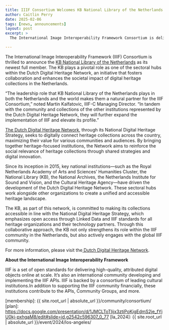 ```yaml
---
title: IIIF Consortium Welcomes KB National Library of the Netherlands
author: Caitlin Perry
date: 2025-02-06
tags: [news, announcements]
layout: post
excerpt: >
  The International Image Interoperability Framework Consortium is delighted to announce KB National Library of the Netherlands as a Full Member.

---
```


The International Image Interoperability Framework (IIIF) Consortium is thrilled to announce the [KB National Library of the Netherlands](https://www.kb.nl/en) as its newest full member. The KB plays a pivotal role as one of the sectoral hubs within the Dutch Digital Heritage Network, an initiative that fosters collaboration and enhances the societal impact of digital heritage collections in the Netherlands.

“The leadership role that KB National Library of the Netherlands plays in both the Netherlands and the world makes them a natural partner for the IIIF Consortium,” noted Martin Kalfatovic, IIIF-C Managing Director. “In tandem with the community and collections of the other institutions represented by the Dutch Digital Heritage Network, they will further expand the implementation of IIIF and elevate its profile.”

[The Dutch Digital Heritage Network](https://www.netwerkdigitaalerfgoed.nl/en/), through its National Digital Heritage Strategy, seeks to digitally connect heritage collections across the country, maximizing their value for various communities and audiences. By bringing together heritage-focused institutions, the Network aims to reinforce the social relevance of heritage collections through shared strategies and digital innovation.

Since its inception in 2015, key national institutions—such as the Royal Netherlands Academy of Arts and Sciences’ Humanities Cluster, the National Library (KB), the National Archives, the Netherlands Institute for Sound and Vision, and the Cultural Heritage Agency—have driven the development of the Dutch Digital Heritage Network. These sectoral hubs work alongside other organizations to create a unified and accessible heritage landscape.

The KB, as part of this network, is committed to making its collections accessible in line with the National Digital Heritage Strategy, which emphasizes open access through Linked Data and IIIF standards for all heritage organizations and their technology partners. Through this collaborative approach, the KB not only strengthens its role within the IIIF community in the Netherlands, but also actively engages with the global IIIF community.

For more information, please visit the[ Dutch Digital Heritage Network](https://www.netwerkdigitaalerfgoed.nl/en/).


**About the International Image Interoperability Framework**

IIIF is a set of open standards for delivering high-quality, attributed digital objects online at scale. It’s also an international community developing and implementing the IIIF APIs. IIIF is backed by a consortium of leading cultural institutions.In addition to supporting the IIIF community financially, these institutions contribute to the APIs, Community Groups, and more.



[membership]: {{ site.root_url | absolute_url }}/community/consortium/
[plan]: https://docs.google.com/presentation/d/1JMCLToTlijx3ztiPoKigEdmS2je_fYjU0kj-pxhgaM8/edit#slide=id.g2542c596307_0_77
[la_2024]: {{ site.root_url | absolute_url }}/event/2024/los-angeles/